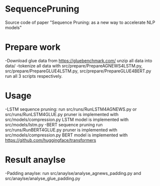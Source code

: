 # SequencePruning
Source code of paper "Sequence Pruning: as a new way to accelerate NLP models"

# Prepare work
-Download glue data from https://gluebenchmark.com/
  unzip all data into data/
-tokenize all data with src/prepare/PrepareAGNEWS4LSTM.py, src/prepare/PrepareGLUE4LSTM.py, src/prepare/PrepareGLUE4BERT.py
  run all 3 scripts respectively.

# Usage
-LSTM sequence pruning:
  run src/runs/RunLSTM4AGNEWS.py or src/runs/RunLSTM4GLUE.py
  pruner is implemented with src/models/compression.py
  LSTM model is implemented with src/models/lstm.py
-BERT sequence pruning
  run src/runs/RunBERT4GLUE.py
  pruner is implemented with src/models/compression.py
  BERT model is implemented with https://github.com/huggingface/transformers

# Result anaylse
-Padding anaylse:
  run src/anaylse/analyse_agnews_padding.py and src/anaylse/analyse_glue_padding.py
